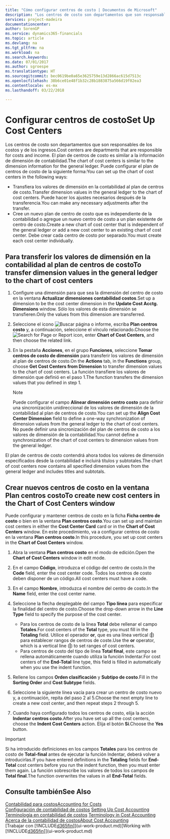 ```yaml
---
title: "Cómo configurar centros de costo | Documentos de Microsoft"
description: "Los centros de costo son departamentos que son responsables de los costos y de los ingresos. El plan de centros de costo es similar a la información de dimensión de contabilidad."
services: project-madeira
documentationcenter: 
author: SorenGP
ms.service: dynamics365-financials
ms.topic: article
ms.devlang: na
ms.tgt_pltfrm: na
ms.workload: na
ms.search.keywords: 
ms.date: 07/01/2017
ms.author: sgroespe
ms.translationtype: HT
ms.sourcegitcommit: bec0619be0a65e3625759e13d2866ac615d7513c
ms.openlocfilehash: 38b6ce01e48f1b32c28b1883875a566d19f02ea3
ms.contentlocale: es-mx
ms.lasthandoff: 03/22/2018

---
```

# <a name="set-up-cost-centers"></a><span data-ttu-id="914ba-104">Configurar centros de costo</span><span class="sxs-lookup"><span data-stu-id="914ba-104">Set Up Cost Centers</span></span>
<span data-ttu-id="914ba-105">Los centros de costo son departamentos que son responsables de los costos y de los ingresos.</span><span class="sxs-lookup"><span data-stu-id="914ba-105">Cost centers are departments that are responsible for costs and income.</span></span> <span data-ttu-id="914ba-106">El plan de centros de costo es similar a la información de dimensión de contabilidad.</span><span class="sxs-lookup"><span data-stu-id="914ba-106">The chart of cost centers is similar to the dimension information for the general ledger.</span></span> <span data-ttu-id="914ba-107">Puede configurar el plan de centros de costo de la siguiente forma:</span><span class="sxs-lookup"><span data-stu-id="914ba-107">You can set up the chart of cost centers in the following ways:</span></span>  

-   <span data-ttu-id="914ba-108">Transfiera los valores de dimensión en la contabilidad al plan de centros de costo.</span><span class="sxs-lookup"><span data-stu-id="914ba-108">Transfer dimension values in the general ledger to the chart of cost centers.</span></span> <span data-ttu-id="914ba-109">Puede hacer los ajustes necesarios después de la transferencia.</span><span class="sxs-lookup"><span data-stu-id="914ba-109">You can make any necessary adjustments after the transfer.</span></span>  
-   <span data-ttu-id="914ba-110">Cree un nuevo plan de centro de costo que es independiente de la contabilidad o agregue un nuevo centro de costo a un plan existente de centro de costo.</span><span class="sxs-lookup"><span data-stu-id="914ba-110">Create a new chart of cost center that is independent of the general ledger or add a new cost center to an existing chart of cost center.</span></span> <span data-ttu-id="914ba-111">Debe crear cada centro de costo por separado.</span><span class="sxs-lookup"><span data-stu-id="914ba-111">You must create each cost center individually.</span></span>  

## <a name="to-transfer-dimension-values-in-the-general-ledger-to-the-chart-of-cost-centers"></a><span data-ttu-id="914ba-112">Para transferir los valores de dimensión en la contabilidad al plan de centros de costo</span><span class="sxs-lookup"><span data-stu-id="914ba-112">To transfer dimension values in the general ledger to the chart of cost centers</span></span>  
1.  <span data-ttu-id="914ba-113">Configure una dimensión para que sea la dimensión del centro de costo en la ventana **Actualizar dimensiones contabilidad costos**.</span><span class="sxs-lookup"><span data-stu-id="914ba-113">Set up a dimension to be the cost center dimension in the **Update Cost Acctg. Dimensions** window.</span></span> <span data-ttu-id="914ba-114">Sólo los valores de esta dimensión se transfieren.</span><span class="sxs-lookup"><span data-stu-id="914ba-114">Only the values from this dimension are transferred.</span></span>  
2.  <span data-ttu-id="914ba-115">Seleccione el icono ![Buscar página o informe](media/ui-search/search_small.png "icono Buscar página o informe"), escriba **Plan centros costo** y, a continuación, seleccione el vínculo relacionado.</span><span class="sxs-lookup"><span data-stu-id="914ba-115">Choose the ![Search for Page or Report](media/ui-search/search_small.png "Search for Page or Report icon") icon, enter **Chart of Cost Centers**, and then choose the related link.</span></span>  
3.  <span data-ttu-id="914ba-116">En la pestaña **Acciones**, en el grupo **Funciones**, seleccione **Tomar centros de costo de dimensión** para transferir los valores de dimensión al plan de centros de costo.</span><span class="sxs-lookup"><span data-stu-id="914ba-116">On the **Actions** tab, in the **Functions** group, choose **Get Cost Centers from Dimension** to transfer dimension values to the chart of cost centers.</span></span> <span data-ttu-id="914ba-117">La función transfiere los valores de dimensión que definió en el paso 1.</span><span class="sxs-lookup"><span data-stu-id="914ba-117">The function transfers the dimension values that you defined in step 1.</span></span>  

    > [!NOTE]  
    >  <span data-ttu-id="914ba-118">Puede configurar el campo **Alinear dimensión centro costo** para definir una sincronización unidireccional de los valores de dimensión de la contabilidad al plan de centros de costo.</span><span class="sxs-lookup"><span data-stu-id="914ba-118">You can set up the **Align Cost Center Dimension**  field to define a one-way synchronization of dimension values from the general ledger to the chart of cost centers.</span></span> <span data-ttu-id="914ba-119">No puede definir una sincronización del plan de centros de costo a los valores de dimensión de la contabilidad.</span><span class="sxs-lookup"><span data-stu-id="914ba-119">You cannot define a synchronization of the chart of cost centers to dimension values from the general ledger.</span></span>  

<span data-ttu-id="914ba-120">El plan de centros de costo contendrá ahora todos los valores de dimensión especificados desde la contabilidad e incluirá títulos y subtotales.</span><span class="sxs-lookup"><span data-stu-id="914ba-120">The chart of cost centers now contains all specified dimension values from the general ledger and includes titles and subtotals.</span></span>  

## <a name="to-create-new-cost-centers-in-the-chart-of-cost-centers-window"></a><span data-ttu-id="914ba-121">Crear nuevos centros de costo en la ventana Plan centros costo</span><span class="sxs-lookup"><span data-stu-id="914ba-121">To create new cost centers in the Chart of Cost Centers window</span></span>  
<span data-ttu-id="914ba-122">Puede configurar y mantener centros de costo en la ficha **Ficha centro de costo** o bien en la ventana **Plan centros costo**.</span><span class="sxs-lookup"><span data-stu-id="914ba-122">You can set up and maintain cost centers in either the **Cost Center Card** card or in the **Chart of Cost Centers** window.</span></span> <span data-ttu-id="914ba-123">En este procedimiento, va a configurar centros de costo en la ventana **Plan centros costo**.</span><span class="sxs-lookup"><span data-stu-id="914ba-123">In this procedure, you set up cost centers in the **Chart of Cost Centers** window.</span></span>  

1. <span data-ttu-id="914ba-124">Abra la ventana **Plan centros costo** en el modo de edición.</span><span class="sxs-lookup"><span data-stu-id="914ba-124">Open the **Chart of Cost Centers** window in edit mode.</span></span>  
2. <span data-ttu-id="914ba-125">En el campo **Código**, introduzca el código del centro de costo.</span><span class="sxs-lookup"><span data-stu-id="914ba-125">In the **Code** field, enter the cost center code.</span></span> <span data-ttu-id="914ba-126">Todos los centros de costo deben disponer de un código.</span><span class="sxs-lookup"><span data-stu-id="914ba-126">All cost centers must have a code.</span></span>  
3. <span data-ttu-id="914ba-127">En el campo **Nombre**, introduzca el nombre del centro de costo.</span><span class="sxs-lookup"><span data-stu-id="914ba-127">In the **Name** field, enter the cost center name.</span></span>  
4. <span data-ttu-id="914ba-128">Seleccione la flecha desplegable del campo **Tipo línea** para especificar la finalidad del centro de costo.</span><span class="sxs-lookup"><span data-stu-id="914ba-128">Choose the drop-down arrow in the **Line Type** field to specify the purpose of the cost center.</span></span>  

    - <span data-ttu-id="914ba-129">Para los centros de costo de la línea **Total** debe rellenar el campo **Totales**.</span><span class="sxs-lookup"><span data-stu-id="914ba-129">For cost centers of the **Total** type, you must fill in the **Totaling** field.</span></span> <span data-ttu-id="914ba-130">Utilice el operador **or**, que es una línea vertical (**&#124;**) para establecer rangos de centros de coste.</span><span class="sxs-lookup"><span data-stu-id="914ba-130">Use the **or** operator, which is a vertical line (**&#124;**) to set ranges of cost centers.</span></span>  
    - <span data-ttu-id="914ba-131">Para centros de costo del tipo de línea **Total final**, este campo se rellena automáticamente cuando utiliza la función Indentar.</span><span class="sxs-lookup"><span data-stu-id="914ba-131">For cost centers of the **End-Total** line type, this field is filled in automatically when you use the indent function.</span></span>  
5.  <span data-ttu-id="914ba-132">Rellene los campos **Orden clasificación** y **Subtipo de costo**.</span><span class="sxs-lookup"><span data-stu-id="914ba-132">Fill in the **Sorting Order** and **Cost Subtype** fields.</span></span>  
6.  <span data-ttu-id="914ba-133">Seleccione la siguiente línea vacía para crear un centro de costo nuevo y, a continuación, repita del paso 2 al 5.</span><span class="sxs-lookup"><span data-stu-id="914ba-133">Choose the next empty line to create a new cost center, and then repeat steps 2 through 5.</span></span>  
7.  <span data-ttu-id="914ba-134">Cuando haya configurado todos los centros de costo, elija la acción **Indentar centros costo**.</span><span class="sxs-lookup"><span data-stu-id="914ba-134">After you have set up all the cost centers, choose the **Indent Cost Centers** action.</span></span> <span data-ttu-id="914ba-135">Elija el botón **Sí**.</span><span class="sxs-lookup"><span data-stu-id="914ba-135">Choose the **Yes** button.</span></span>  

> [!IMPORTANT]  
>  <span data-ttu-id="914ba-136">Si ha introducido definiciones en los campos **Totales** para los centros de costo de **Total-final** antes de ejecutar la función Indentar, deberá volver a introducirlas.</span><span class="sxs-lookup"><span data-stu-id="914ba-136">If you have entered definitions in the **Totaling** fields for **End-Total** cost centers before you run the indent function, then you must enter them again.</span></span> <span data-ttu-id="914ba-137">La función sobrescribe los valores de todos los campos de **Total final**.</span><span class="sxs-lookup"><span data-stu-id="914ba-137">The function overwrites the values in all **End-Total** fields.</span></span>  

## <a name="see-also"></a><span data-ttu-id="914ba-138">Consulte también</span><span class="sxs-lookup"><span data-stu-id="914ba-138">See Also</span></span>  
[<span data-ttu-id="914ba-139">Contabilidad para costos</span><span class="sxs-lookup"><span data-stu-id="914ba-139">Accounting for Costs</span></span>](finance-manage-cost-accounting.md)  
<span data-ttu-id="914ba-140">[Configuración de contabilidad de costos](finance-set-up-cost-accounting.md) </span><span class="sxs-lookup"><span data-stu-id="914ba-140">[Setting Up Cost Accounting](finance-set-up-cost-accounting.md) </span></span>  
<span data-ttu-id="914ba-141">[Terminología en contabilidad de costos](finance-terminology-in-cost-accounting.md) </span><span class="sxs-lookup"><span data-stu-id="914ba-141">[Terminology in Cost Accounting](finance-terminology-in-cost-accounting.md) </span></span>  
[<span data-ttu-id="914ba-142">Acerca de la contabilidad de costos</span><span class="sxs-lookup"><span data-stu-id="914ba-142">About Cost Accounting</span></span>](finance-about-cost-accounting.md)  
<span data-ttu-id="914ba-143">[Trabajar con [!INCLUDE[d365fin](includes/d365fin_md.md)]](ui-work-product.md)</span><span class="sxs-lookup"><span data-stu-id="914ba-143">[Working with [!INCLUDE[d365fin](includes/d365fin_md.md)]](ui-work-product.md)</span></span>

